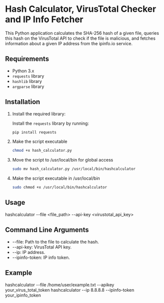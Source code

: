 # Hash Calculator, VirusTotal Checker and IP Info Fetcher

This Python application calculates the SHA-256 hash of a given file, queries this hash on the VirusTotal API to check if the file is malicious, and fetches information about a given IP address from the ipinfo.io service.

## Requirements

- Python 3.x
- `requests` library
- `hashlib` library
- `argparse` library

## Installation

1. Install the required library:

   Install the `requests` library by running:
   ```sh
   pip install requests
2. Make the script executable
   ```sh
   chmod +x hash_calculator.py
   
4. Move the script to /usr/local/bin for global access

   ```sh
   sudo mv hash_calculator.py /usr/local/bin/hashcalculator

6. Make the script executable in /usr/local/bin

   ```sh
   sudo chmod +x /usr/local/bin/hashcalculator

## Usage

hashcalculator --file <file_path> --api-key <virustotal_api_key>

## Command Line Arguments

* --file: Path to the file to calculate the hash.
* --api-key: VirusTotal API key.
* --ip: IP address.
* --ipinfo-token: IP info token.


## Example

hashcalculator --file /home/user/example.txt --apikey your_virus_total_token
hashcalculator --ip 8.8.8.8 --ipinfo-token your_ipinfo_token
